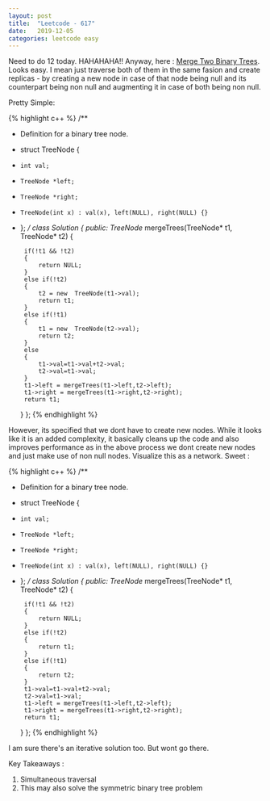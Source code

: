 ```yaml
---
layout: post
title:  "Leetcode - 617"
date:   2019-12-05
categories: leetcode easy
---
```

Need to do 12 today. HAHAHAHA!! Anyway, here : [Merge Two Binary Trees](https://leetcode.com/problems/merge-two-binary-trees/ "Merge Two Binary Trees"). Looks easy. I mean just traverse both of them in the same fasion and create replicas - by creating a new node in case of that node being null and its counterpart being non null and augmenting it in case of both being non null.

Pretty Simple:

{% highlight c++ %}
/**
 * Definition for a binary tree node.
 * struct TreeNode {
 *     int val;
 *     TreeNode *left;
 *     TreeNode *right;
 *     TreeNode(int x) : val(x), left(NULL), right(NULL) {}
 * };
 */
class Solution {
public:
    TreeNode* mergeTrees(TreeNode* t1, TreeNode* t2) {
        
        if(!t1 && !t2)
        {
            return NULL;
        }
        else if(!t2)
        {
            t2 = new  TreeNode(t1->val);
            return t1;
        }
        else if(!t1)
        {
            t1 = new  TreeNode(t2->val);
            return t2;
        }
        else
        {
            t1->val=t1->val+t2->val;
            t2->val=t1->val;
        }
        t1->left = mergeTrees(t1->left,t2->left);
        t1->right = mergeTrees(t1->right,t2->right);
        return t1;
    }
};
{% endhighlight %}

However, its specified that we dont have to create new nodes. While it looks like it is an added complexity, it basically cleans up the code and also improves performance as in the above process we dont create new nodes and just make use of non null nodes. Visualize this as a network. Sweet :

{% highlight c++ %}
/**
 * Definition for a binary tree node.
 * struct TreeNode {
 *     int val;
 *     TreeNode *left;
 *     TreeNode *right;
 *     TreeNode(int x) : val(x), left(NULL), right(NULL) {}
 * };
 */
class Solution {
public:
    TreeNode* mergeTrees(TreeNode* t1, TreeNode* t2) {
        
        if(!t1 && !t2)
        {
            return NULL;
        }
        else if(!t2)
        {
            return t1;
        }
        else if(!t1)
        {
            return t2;
        }
        t1->val=t1->val+t2->val;
        t2->val=t1->val;
        t1->left = mergeTrees(t1->left,t2->left);
        t1->right = mergeTrees(t1->right,t2->right);
        return t1;
    }
};
{% endhighlight %}

I am sure there's an iterative solution too. But wont go there.

Key Takeaways :
1. Simultaneous traversal
2. This may also solve the symmetric binary tree problem

